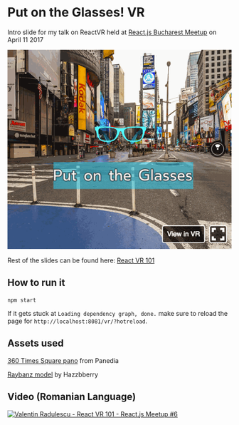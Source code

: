 # Put on the Glasses! VR

Intro slide for my talk on ReactVR held at [React.js Bucharest Meetup](https://www.meetup.com/react-bucharest/) on April 11 2017

![the glasses](static_assets/the_glasses.gif)

Rest of the slides can be found here: [React VR 101](https://docs.google.com/presentation/d/1_ookC72csAi3UixYIsd9wxGZW83B1gTMntvNZVcAjy8/edit?usp=sharing)

## How to run it

```
npm start
```

If it gets stuck at `Loading dependency graph, done.` make sure to reload the page for `http://localhost:8081/vr/?hotreload`.

## Assets used

[360 Times Square pano](https://goo.gl/maps/uPEC9vw4KK72) from Panedia

[Raybanz model](http://tf3dm.com/3d-model/raybanz-sunglasses-50410.html) by Hazzbberry

## Video (Romanian Language)

[![Valentin Radulescu - React VR 101 - React.js Meetup #6](https://img.youtube.com/vi/v_tAxOD2ZsE/0.jpg)](https://www.youtube.com/watch?v=v_tAxOD2ZsE)
